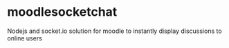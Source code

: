 # moodlesocketchat
Nodejs and socket.io solution for moodle to instantly display discussions to online users
